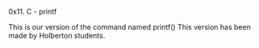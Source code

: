 0x11. C - printf

This is our version of  the  command named printf() This version has been made by Holberton students.
